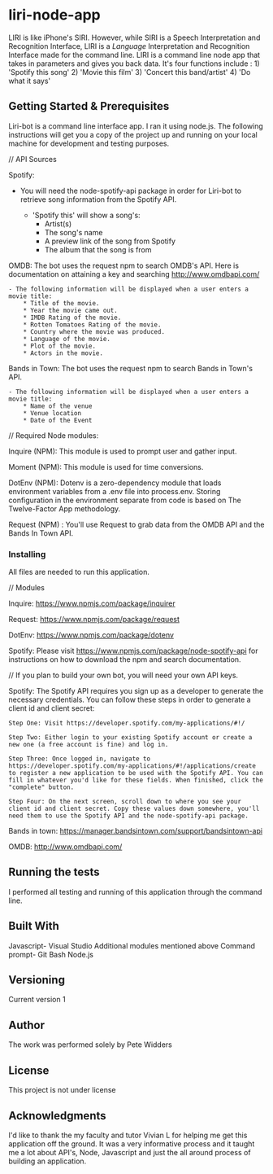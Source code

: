 # liri-node-app
LIRI is like iPhone's SIRI. However, while SIRI is a Speech Interpretation and Recognition Interface, LIRI is a _Language_ Interpretation and Recognition Interface made for the command line. LIRI is a command line node app that takes in parameters and gives you back data. It's four functions include :
    1) 'Spotify this song'
    2) 'Movie this film'
    3) 'Concert this band/artist'
    4) 'Do what it says'

## Getting Started & Prerequisites

Liri-bot is a command line interface app. I ran it using node.js. The following instructions will get you a copy of the project up and running on your local machine for development and testing purposes. 

// API Sources

Spotify: 

- You will need the node-spotify-api package in order for Liri-bot to retrieve song information from the Spotify API. 

    - 'Spotify this' will show a song's:
        * Artist(s)
        * The song's name
        * A preview link of the song from Spotify
        * The album that the song is from

OMDB: The bot uses the request npm to search OMDB's API. Here is documentation on attaining a key and searching http://www.omdbapi.com/

    - The following information will be displayed when a user enters a movie title:
        * Title of the movie.
        * Year the movie came out.
        * IMDB Rating of the movie.
        * Rotten Tomatoes Rating of the movie.
        * Country where the movie was produced.
        * Language of the movie.
        * Plot of the movie.
        * Actors in the movie.

Bands in Town: The bot uses the request npm to search Bands in Town's API. 

    - The following information will be displayed when a user enters a movie title:
        * Name of the venue
        * Venue location
        * Date of the Event 

// Required Node modules:

Inquire (NPM): This module is used to prompt user and gather input.

Moment (NPM): This module is used for time conversions.

DotEnv (NPM): Dotenv is a zero-dependency module that loads environment variables from a .env file into process.env. Storing configuration in the environment separate from code is based on The Twelve-Factor App methodology.

Request (NPM) : You'll use Request to grab data from the OMDB API and the Bands In Town API.


### Installing

All files are needed to run this application.

// Modules

Inquire: https://www.npmjs.com/package/inquirer

Request: https://www.npmjs.com/package/request

DotEnv: https://www.npmjs.com/package/dotenv

Spotify: Please visit https://www.npmjs.com/package/node-spotify-api for instructions on how to download the npm and search documentation.

// If you plan to build your own bot, you will need your own API keys.

Spotify: The Spotify API requires you sign up as a developer to generate the necessary credentials. You can follow these steps in order to generate a client id and client secret:

    Step One: Visit https://developer.spotify.com/my-applications/#!/
    
    Step Two: Either login to your existing Spotify account or create a new one (a free account is fine) and log in.
    
    Step Three: Once logged in, navigate to https://developer.spotify.com/my-applications/#!/applications/create to register a new application to be used with the Spotify API. You can fill in whatever you'd like for these fields. When finished, click the "complete" button.
    
    Step Four: On the next screen, scroll down to where you see your client id and client secret. Copy these values down somewhere, you'll need them to use the Spotify API and the node-spotify-api package.


Bands in town: https://manager.bandsintown.com/support/bandsintown-api

OMDB: http://www.omdbapi.com/


## Running the tests

I performed all testing and running of this application through the command line.


## Built With

Javascript- Visual Studio 
Additional modules mentioned above
Command prompt- Git Bash
Node.js

## Versioning

Current version 1

## Author
The work was performed solely by Pete Widders

## License

This project is not under license

## Acknowledgments

I'd like to thank the my faculty and tutor Vivian L for helping me get this application off the ground. It was a very informative process and it taught me a lot about API's, Node, Javascript and just the all around process of building an application.

